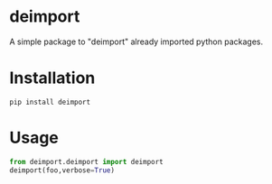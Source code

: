# deimport
A simple package to "deimport" already imported python packages. 
# Installation
`pip install deimport`
# Usage
```python
from deimport.deimport import deimport
deimport(foo,verbose=True)
```
